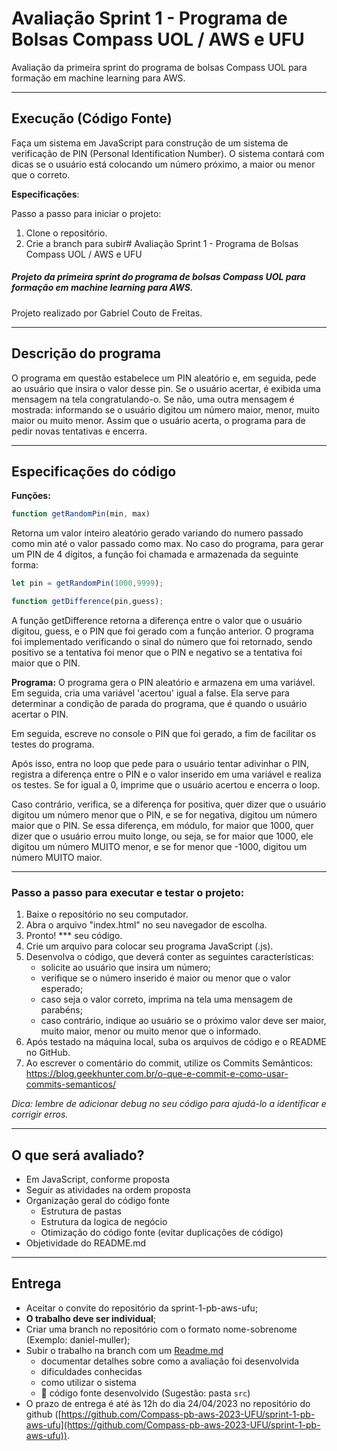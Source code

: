 # Avaliação Sprint 1 - Programa de Bolsas Compass UOL / AWS e UFU

Avaliação da primeira sprint do programa de bolsas Compass UOL para formação em machine learning para AWS.

***

## Execução (Código Fonte)

Faça um sistema em JavaScript para construção de um sistema de verificação de PIN (Personal Identification Number). O sistema contará com dicas se o usuário está colocando um número próximo, a maior ou menor que o correto.

**Especificações**:

Passo a passo para iniciar o projeto:

1. Clone o repositório.
2. Crie a branch para subir# Avaliação Sprint 1 - Programa de Bolsas Compass UOL / AWS e UFU

##### Projeto da primeira sprint do programa de bolsas Compass UOL para formação em machine learning para AWS.

 Projeto realizado por Gabriel Couto de Freitas.

***

## Descrição do programa

O programa em questão estabelece um PIN aleatório e, em seguida, pede ao usuário que insira o valor desse pin. Se o usuário acertar, é exibida uma mensagem na tela congratulando-o. Se não, uma outra mensagem é mostrada: informando se o usuário digitou um número maior, menor, muito maior ou muito menor.
Assim que o usuário acerta, o programa para de pedir novas tentativas e encerra.
***
## Especificações do código
**Funções:**
```javascript
function getRandomPin(min, max)
```
Retorna um valor inteiro aleatório gerado variando do numero passado como min até o valor passado como max. No caso do programa, para gerar um PIN de 4 dígitos, a função foi chamada e armazenada da seguinte forma: 
```javascript
let pin = getRandomPin(1000,9999);  
```

```javascript
function getDifference(pin,guess);
```
A função getDifference retorna a diferença entre o valor que o usuário digitou, guess, e o PIN que foi gerado com a função anterior. O programa foi implementado verificando o sinal do número que foi retornado, sendo positivo se a tentativa foi menor que o PIN e negativo se a tentativa foi maior que o PIN.

**Programa:**
O programa gera o PIN aleatório e armazena em uma variável. Em seguida, cria uma variável 'acertou' igual a false. Ela serve para determinar a condição de parada do programa, que é quando o usuário acertar o PIN.

Em seguida, escreve no console o PIN que foi gerado, a fim de facilitar os testes do programa.

Após isso, entra no loop que pede para o usuário tentar adivinhar o PIN, registra a diferença entre o PIN e o valor inserido em uma variável e realiza os testes. Se for igual a 0, imprime que o usuário acertou e encerra o loop.

Caso contrário, verifica, se a diferença for positiva, quer dizer que o usuário digitou um número menor que o PIN, e se for negativa, digitou um número maior que o PIN.
Se essa diferença, em módulo, for maior que 1000, quer dizer que o usuário errou muito longe, ou seja, se for maior que 1000, ele digitou um número MUITO menor, e se for menor que -1000, digitou um número MUITO maior.
***
### Passo a passo para executar e testar o projeto:

1. Baixe o repositório no seu computador.
2. Abra o arquivo "index.html"  no seu navegador de escolha.
3. Pronto!
*** seu código.
2. Crie um arquivo para colocar seu programa JavaScript (.js).
3. Desenvolva o código, que deverá conter as seguintes características:
    - solicite ao usuário que insira um número;
    - verifique se o número inserido é maior ou menor que o valor esperado;
    - caso seja o valor correto, imprima na tela uma mensagem de parabéns;
    - caso contrário, indique ao usuário se o próximo valor deve ser maior, muito maior, menor ou muito menor que o informado.
4. Após testado na máquina local, suba os arquivos de código e o README no GitHub.
5. Ao escrever o comentário do commit, utilize os Commits Semânticos: https://blog.geekhunter.com.br/o-que-e-commit-e-como-usar-commits-semanticos/ 

*Dica: lembre de adicionar debug no seu código para ajudá-lo a identificar e corrigir erros.*


***

## O que será avaliado?

- Em JavaScript, conforme proposta
- Seguir as atividades na ordem proposta
- Organização geral do código fonte
  - Estrutura de pastas
  - Estrutura da logica de negócio
  - Otimização do código fonte (evitar duplicações de código)
- Objetividade do README.md

***

## Entrega

- Aceitar o convite do repositório da sprint-1-pb-aws-ufu;
- **O trabalho deve ser individual**;
- Criar uma branch no repositório com o formato nome-sobrenome (Exemplo: daniel-muller);
- Subir o trabalho na branch com um [Readme.md](README.md)
  - documentar detalhes sobre como a avaliação foi desenvolvida
  - dificuldades conhecidas
  - como utilizar o sistema
  - 🔨 código fonte desenvolvido (Sugestão: pasta `src`)
- O prazo de entrega é até às 12h do dia 24/04/2023 no repositório do github ([https://github.com/Compass-pb-aws-2023-UFU/sprint-1-pb-aws-ufu](https://github.com/Compass-pb-aws-2023-UFU/sprint-1-pb-aws-ufu)).
